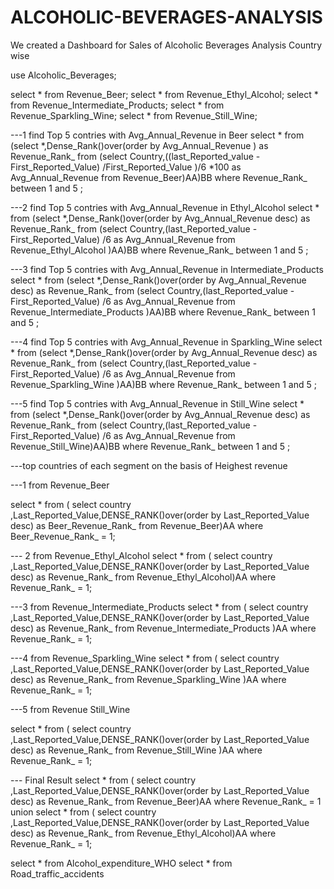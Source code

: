 # ALCOHOLIC-BEVERAGES-ANALYSIS
We created a Dashboard for Sales of Alcoholic Beverages Analysis Country wise 

use Alcoholic_Beverages;

select * from Revenue_Beer;
select * from Revenue_Ethyl_Alcohol;
select * from Revenue_Intermediate_Products;
select * from Revenue_Sparkling_Wine;
select * from Revenue_Still_Wine;

---1 find Top 5 contries with Avg_Annual_Revenue in Beer
select * from
(select *,Dense_Rank()over(order by Avg_Annual_Revenue ) as Revenue_Rank_ from
(select Country,((last_Reported_value - First_Reported_Value) /First_Reported_Value )/6 *100  as Avg_Annual_Revenue
from Revenue_Beer)AA)BB where Revenue_Rank_ between 1 and 5 ;


---2 find Top 5 contries with Avg_Annual_Revenue in Ethyl_Alcohol
select * from
(select *,Dense_Rank()over(order by Avg_Annual_Revenue desc) as Revenue_Rank_ from
(select Country,(last_Reported_value - First_Reported_Value) /6  as Avg_Annual_Revenue
from Revenue_Ethyl_Alcohol )AA)BB where Revenue_Rank_ between 1 and 5 ;

---3  find Top 5 contries with Avg_Annual_Revenue in Intermediate_Products
select * from
(select *,Dense_Rank()over(order by Avg_Annual_Revenue desc) as Revenue_Rank_ from
(select Country,(last_Reported_value - First_Reported_Value) /6  as Avg_Annual_Revenue
from Revenue_Intermediate_Products )AA)BB where Revenue_Rank_ between 1 and 5 ;

---4 find Top 5 contries with Avg_Annual_Revenue in Sparkling_Wine
select * from
(select *,Dense_Rank()over(order by Avg_Annual_Revenue desc) as Revenue_Rank_ from
(select Country,(last_Reported_value - First_Reported_Value) /6  as Avg_Annual_Revenue
from Revenue_Sparkling_Wine )AA)BB where Revenue_Rank_ between 1 and 5 ;

---5  find Top 5 contries with Avg_Annual_Revenue in Still_Wine 
select * from
(select *,Dense_Rank()over(order by Avg_Annual_Revenue desc) as Revenue_Rank_ from
(select Country,(last_Reported_value - First_Reported_Value) /6  as Avg_Annual_Revenue
from Revenue_Still_Wine)AA)BB where Revenue_Rank_ between 1 and 5 ;



---top countries of each segment on the basis of Heighest revenue

---1 from Revenue_Beer

select * from (
select  country ,Last_Reported_Value,DENSE_RANK()over(order by Last_Reported_Value desc) as Beer_Revenue_Rank_ 
from Revenue_Beer)AA where Beer_Revenue_Rank_ = 1;  

--- 2 from Revenue_Ethyl_Alcohol
select * from (
select  country ,Last_Reported_Value,DENSE_RANK()over(order by Last_Reported_Value desc) as Revenue_Rank_ 
from Revenue_Ethyl_Alcohol)AA where Revenue_Rank_ = 1;  

---3 from Revenue_Intermediate_Products
select * from (
select  country ,Last_Reported_Value,DENSE_RANK()over(order by Last_Reported_Value desc) as Revenue_Rank_ 
from Revenue_Intermediate_Products )AA where Revenue_Rank_ = 1;  

---4 from Revenue_Sparkling_Wine
select * from (
select  country ,Last_Reported_Value,DENSE_RANK()over(order by Last_Reported_Value desc) as Revenue_Rank_ 
from Revenue_Sparkling_Wine )AA where Revenue_Rank_ = 1;  

---5 from Revenue Still_Wine

select * from (
select  country ,Last_Reported_Value,DENSE_RANK()over(order by Last_Reported_Value desc) as Revenue_Rank_ 
from Revenue_Still_Wine )AA where Revenue_Rank_ = 1;  


--- Final Result 
select * from (
select  country ,Last_Reported_Value,DENSE_RANK()over(order by Last_Reported_Value desc) as Revenue_Rank_ 
from Revenue_Beer)AA where Revenue_Rank_ = 1
union 
select * from (
select  country ,Last_Reported_Value,DENSE_RANK()over(order by Last_Reported_Value desc) as Revenue_Rank_ 
from Revenue_Ethyl_Alcohol)AA where Revenue_Rank_ = 1;  

select * from Alcohol_expenditure_WHO
select * from Road_traffic_accidents
